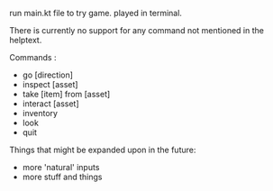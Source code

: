 run main.kt file to try game. played in terminal. 

There is currently no support for any command not mentioned in the helptext. 

Commands : 
 - go [direction]
 - inspect [asset]
 - take [item] from [asset]
 - interact [asset]
 - inventory
 - look
 - quit

Things that might be expanded upon in the future:
 - more 'natural' inputs
 - more stuff and things
